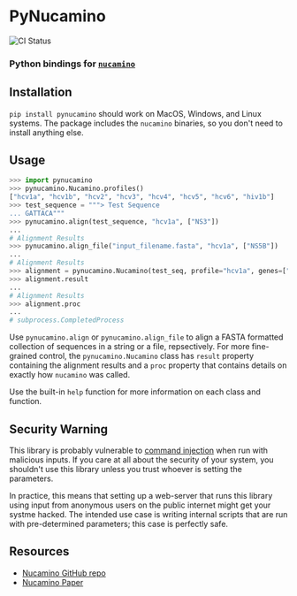 # PyNucamino

![CI Status](https://travis-ci.org/hcv-shared/pynucamino.svg?branch=master)

### Python bindings for <code><a href="https://github.com/hivdb/nucamino">nucamino</a></code>

## Installation

`pip install pynucamino` should work on MacOS, Windows, and Linux
systems. The package includes the `nucamino` binaries, so you don't
need to install anything else.


## Usage

```python
>>> import pynucamino
>>> pynucamino.Nucamino.profiles()
["hcv1a", "hcv1b", "hcv2", "hcv3", "hcv4", "hcv5", "hcv6", "hiv1b"]
>>> test_sequence = """> Test Sequence
... GATTACA"""
>>> pynucamino.align(test_sequence, "hcv1a", ["NS3"])
...
# Alignment Results
>>> pynucamino.align_file("input_filename.fasta", "hcv1a", ["NS5B"])
...
# Alignment Results
>>> alignment = pynucamino.Nucamino(test_seq, profile="hcv1a", genes=["NS3"])
>>> alignment.result
...
# Alignment Results
>>> alignment.proc
...
# subprocess.CompletedProcess 
```

Use `pynucamino.align` or `pynucamino.align_file` to align a FASTA
formatted collection of sequences in a string or a file, repsectively.
For more fine-grained control, the `pynucamino.Nucamino` class has
`result` property containing the alignment results and a `proc`
property that contains details on exactly how `nucamino` was called.

Use the built-in `help` function for more information on each class
and function.


## Security Warning

This library is probably vulnerable
to
[command injection](https://www.owasp.org/index.php/Command_Injection)
when run with malicious inputs. If you care at all about the security
of your system, you shouldn't use this library unless you trust
whoever is setting the parameters.

In practice, this means that setting up a web-server that runs this
library using input from anonymous users on the public internet might
get your systme hacked. The intended use case is writing internal
scripts that are run with pre-determined parameters; this case is
perfectly safe.


## Resources

- [Nucamino GitHub repo](https://github.com/hivdb/nucamino)
- [Nucamino Paper](https://www.ncbi.nlm.nih.gov/pubmed/28249562)
